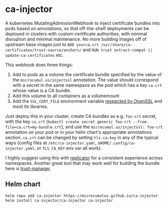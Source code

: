 # ca-injector

A kubernetes MutatingAdmissionWebhook to inject certificate bundles into pods
based on annotations, so that off-the-shelf deployments can be deployed in
clusters with custom certificate authorities, with minimal disruption and
minimal maintenance. No more building images off of upstream base images just to
`ADD yourca.crt /usr/share/ca-certificates/trust-source/anchors/` and `RUN trust
extract-compat || update-ca-certificates` etc.

This webhook does three things:

1. Add to pods as a volume the certificate bundle specified by the value of the
   `microcumul.us/injectssl` annotation. The value should correspond with a
   secret in the same namespace as the pod which has a key `ca.crt` whose value
   is a CA bundle.
1. Add this volume to all containers as a volumemount
1. Add the `SSL_CERT_FILE` environment variable [respected by
   OpenSSL](https://www.openssl.org/docs/man3.1/man3/SSL_CTX_set_default_verify_paths.html)
   and most tls libraries.

Just deploy this in your cluster, create CA bundles as e.g. `foo-crt` secret,
with the key `ca.crt` (`kubectl create secret generic foo-crt
--from-file=ca.crt=my-bundle.crt`), and use the `microcumul.us/injectssl:
foo-crt` annotation on your pod or in your helm chart's appropriate annotations
section. `ca.crt` can be changed by setting `tls.ca.key` in any of the typical
ways (config files at `/etc/ca-injector.yaml`, `$HOME/.config/ca-injector.yaml`,
or `TLS_CA_KEY` env var all work). 

I highly suggest using this with
[replicator](https://github.com/mittwald/kubernetes-replicator) for a consistent
experience across namespaces. Another great tool that may work well for building
the bundle here is [trust-manager](https://github.com/cert-manager/trust-manager).

## Helm chart

```bash
helm repo add ca-injector https://microcumulus.github.io/ca-injector
helm install ca-injector/ca-injector ca-injector
```
